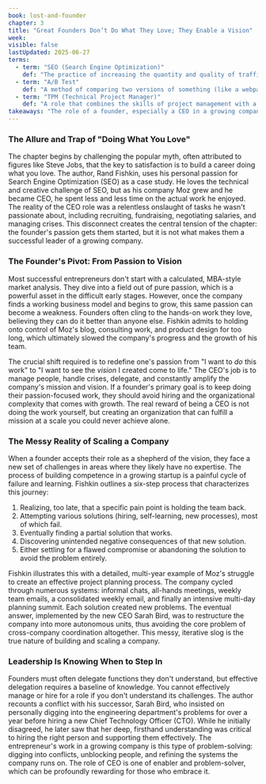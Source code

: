 ```yaml
---
book: lost-and-founder
chapter: 3
title: "Great Founders Don’t Do What They Love; They Enable a Vision"
week: 
visible: false
lastUpdated: 2025-06-27
terms:
  - term: "SEO (Search Engine Optimization)"
    def: "The practice of increasing the quantity and quality of traffic to a website by improving its visibility on search engines like Google. This involves making specific technical and content changes to a site to make it more attractive to search engine algorithms."
  - term: "A/B Test"
    def: "A method of comparing two versions of something (like a webpage, email, or feature) to see which one performs better. Users are randomly shown either version 'A' or version 'B,' and data is collected to determine which version is more effective at achieving a specific goal, such as getting more clicks or sign-ups."
  - term: "TPM (Technical Project Manager)"
    def: "A role that combines the skills of project management with a strong technical background. A TPM is responsible for organizing and overseeing technology-focused projects, managing schedules, and coordinating between engineering teams and other business departments."
takeaways: "The role of a founder, especially a CEO in a growing company, is not to do the hands-on work they are passionate about, but to enable a broader vision. This transition from practitioner to manager and problem-solver is critical for scale and requires shifting one's passion from the work itself to the outcome the organization can achieve. This principle is a universal lesson in career growth, where seniority often means moving from individual contribution to enabling the work of others."
---
```


### The Allure and Trap of "Doing What You Love"
The chapter begins by challenging the popular myth, often attributed to figures like Steve Jobs, that the key to satisfaction is to build a career doing what you love. The author, Rand Fishkin, uses his personal passion for Search Engine Optimization (SEO) as a case study. He loves the technical and creative challenge of SEO, but as his company Moz grew and he became CEO, he spent less and less time on the actual work he enjoyed. The reality of the CEO role was a relentless onslaught of tasks he wasn't passionate about, including recruiting, fundraising, negotiating salaries, and managing crises. This disconnect creates the central tension of the chapter: the founder's passion gets them started, but it is not what makes them a successful leader of a growing company.

### The Founder's Pivot: From Passion to Vision
Most successful entrepreneurs don't start with a calculated, MBA-style market analysis. They dive into a field out of pure passion, which is a powerful asset in the difficult early stages. However, once the company finds a working business model and begins to grow, this same passion can become a weakness. Founders often cling to the hands-on work they love, believing they can do it better than anyone else. Fishkin admits to holding onto control of Moz's blog, consulting work, and product design for too long, which ultimately slowed the company's progress and the growth of his team.

The crucial shift required is to redefine one's passion from "I want to *do* this work" to "I want to see the *vision* I created come to life." The CEO's job is to manage people, handle crises, delegate, and constantly amplify the company's mission and vision. If a founder's primary goal is to keep doing their passion-focused work, they should avoid hiring and the organizational complexity that comes with growth. The real reward of being a CEO is not doing the work yourself, but creating an organization that can fulfill a mission at a scale you could never achieve alone.

### The Messy Reality of Scaling a Company
When a founder accepts their role as a shepherd of the vision, they face a new set of challenges in areas where they likely have no expertise. The process of building competence in a growing startup is a painful cycle of failure and learning. Fishkin outlines a six-step process that characterizes this journey:
1.  Realizing, too late, that a specific pain point is holding the team back.
2.  Attempting various solutions (hiring, self-learning, new processes), most of which fail.
3.  Eventually finding a partial solution that works.
4.  Discovering unintended negative consequences of that new solution.
5.  Either settling for a flawed compromise or abandoning the solution to avoid the problem entirely.

Fishkin illustrates this with a detailed, multi-year example of Moz's struggle to create an effective project planning process. The company cycled through numerous systems: informal chats, all-hands meetings, weekly team emails, a consolidated weekly email, and finally an intensive multi-day planning summit. Each solution created new problems. The eventual answer, implemented by the new CEO Sarah Bird, was to restructure the company into more autonomous units, thus avoiding the core problem of cross-company coordination altogether. This messy, iterative slog is the true nature of building and scaling a company.

### Leadership Is Knowing When to Step In
Founders must often delegate functions they don't understand, but effective delegation requires a baseline of knowledge. You cannot effectively manage or hire for a role if you don't understand its challenges. The author recounts a conflict with his successor, Sarah Bird, who insisted on personally digging into the engineering department's problems for over a year before hiring a new Chief Technology Officer (CTO). While he initially disagreed, he later saw that her deep, firsthand understanding was critical to hiring the right person and supporting them effectively. The entrepreneur's work in a growing company is this type of problem-solving: digging into conflicts, unblocking people, and refining the systems the company runs on. The role of CEO is one of enabler and problem-solver, which can be profoundly rewarding for those who embrace it.
